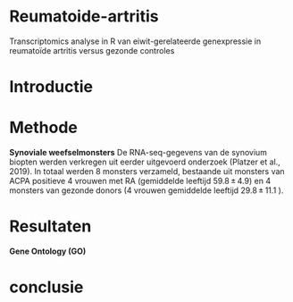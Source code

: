 # Reumatoide-artritis
Transcriptomics analyse in R van eiwit-gerelateerde genexpressie in reumatoïde artritis versus gezonde controles

# Introductie

# Methode
**Synoviale weefselmonsters**
De RNA-seq-gegevens van de synovium biopten werden verkregen uit eerder uitgevoerd onderzoek (Platzer et al., 2019). In totaal werden 8 monsters verzameld, bestaande uit monsters van ACPA positieve 4 vrouwen met RA (gemiddelde leeftijd 59.8 ± 4.9) en 4 monsters van gezonde donors (4 vrouwen gemiddelde leeftijd 29.8 ± 11.1 ). 

# Resultaten 
**Gene Ontology (GO)**

# conclusie 
